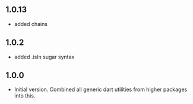 ## 1.0.13

- added chains

## 1.0.2

- added .isIn sugar syntax

## 1.0.0

- Initial version. Combined all generic dart utilities from higher packages into this.
